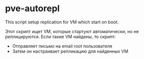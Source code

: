 # pve-autorepl
This script setup replication for VM which start on boot.

Этот скрипт ищет VM, которые стартуют автоматически, но не реплицируются. 
Если такие VM найдены, то скрипт:
* Отправляет письмо на email root пользователя
* Затем он настраивает репликацию для найденных VM
